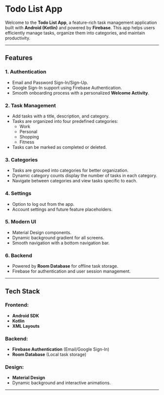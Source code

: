 # Todo List App

Welcome to the **Todo List App**, a feature-rich task management application built with **Android (Kotlin)** and powered by **Firebase**. This app helps users efficiently manage tasks, organize them into categories, and maintain productivity.

---

## Features

### 1. **Authentication**
- Email and Password Sign-In/Sign-Up.
- Google Sign-In support using Firebase Authentication.
- Smooth onboarding process with a personalized **Welcome Activity**.

### 2. **Task Management**
- Add tasks with a title, description, and category.
- Tasks are organized into four predefined categories:
  - Work
  - Personal
  - Shopping
  - Fitness
- Tasks can be marked as completed or deleted.

### 3. **Categories**
- Tasks are grouped into categories for better organization.
- Dynamic category counts display the number of tasks in each category.
- Navigate between categories and view tasks specific to each.

### 4. **Settings**
- Option to log out from the app.
- Account settings and future feature placeholders.

### 5. **Modern UI**
- Material Design components.
- Dynamic background gradient for all screens.
- Smooth navigation with a bottom navigation bar.

### 6. **Backend**
- Powered by **Room Database** for offline task storage.
- Firebase for authentication and user session management.

---


## Tech Stack

### Frontend:
- **Android SDK**
- **Kotlin**
- **XML Layouts**

### Backend:
- **Firebase Authentication** (Email/Google Sign-In)
- **Room Database** (Local task storage)

### Design:
- **Material Design**
- Dynamic background and interactive animations.

---
